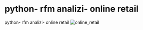 # python- rfm analizi- online retail
 python- rfm analizi- online retail
![online_retail](https://github.com/begumnarmanli/python--rfm-analizi--online-retail/assets/159467416/bcb71747-e099-420b-8f61-4c2acfd2f0ef)
